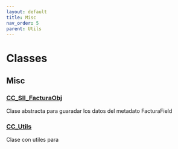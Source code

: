 ```yaml
---
layout: default
title: Misc
nav_order: 5
parent: Utils
---
```


# Classes

## Misc

### [CC_SII_FacturaObj](/Misc/CC_SII_FacturaObj.md)

Clase abstracta para guaradar los datos del metadato FacturaField

### [CC_Utils](/Misc/CC_Utils.md)

Clase con utiles para
